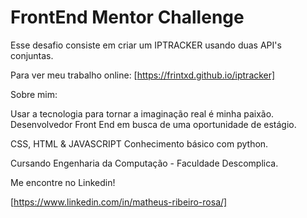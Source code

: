 # FrontEnd Mentor Challenge

Esse desafio consiste em criar um IPTRACKER usando duas API's conjuntas.

Para ver meu trabalho online:
[https://frintxd.github.io/iptracker]

Sobre mim:

Usar a tecnologia para tornar a imaginação real é minha paixão. Desenvolvedor Front End em busca de uma oportunidade de estágio.

CSS, HTML & JAVASCRIPT
Conhecimento básico com python.

Cursando Engenharia da Computação - Faculdade Descomplica.

Me encontre no Linkedin!

[https://www.linkedin.com/in/matheus-ribeiro-rosa/]
